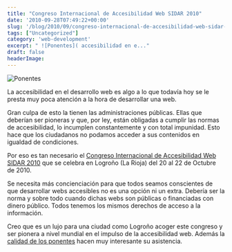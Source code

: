 ```yaml
---
title: "Congreso Internacional de Accesibilidad Web SIDAR 2010"
date: '2010-09-28T07:49:22+00:00'
slug: '/blog/2010/09/congreso-internacional-de-accesibilidad-web-sidar-2010'
tags: ["Uncategorized"]
category: 'web-development'
excerpt: " ![Ponentes]( accesibilidad en e..."
draft: false
headerImage:
---
```

 ![Ponentes](http://static.squarespace.com/static/5303797ae4b0c6ad9e43f072/5303ce80e4b0400995a883d6/5303cf36e4b0400995a88b19/1392758582874/ponentes-scaled600.jpg?format=original)

La accesibilidad en el desarrollo web es algo a lo que todavía hoy se le presta muy poca atención a la hora de desarrollar una web.

Gran culpa de esto la tienen las administraciones públicas. Ellas que deberían ser pioneras y que, por ley, están obligadas a cumplir las normas de accesibilidad, lo incumplen constantemente y con total impunidad. Esto hace que los ciudadanos no podamos acceder a sus contenidos en igualdad de condiciones.

Por eso es tan necesario el [Congreso Internacional de Accesibilidad Web SIDAR 2010](http://www.sidar.org/jornadas/2010/) que se celebra en Logroño (La Rioja) del 20 al 22 de Octubre de 2010.

Se necesita más concienciación para que todos seamos conscientes de que desarrollar webs accesibles no es una opción ni un extra. Debería ser la norma y sobre todo cuando dichas webs son públicas o financiadas con dinero público. Todos tenemos los mismos derechos de acceso a la información.

Creo que es un lujo para una ciudad como Logroño acoger este congreso y ser pionera a nivel mundial en el impulso de la accesibilidad web. Además la [calidad de los ponentes](http://www.sidar.org/jornadas/2010/index.php/actores/ponentes.html) hacen muy interesante su asistencia.
